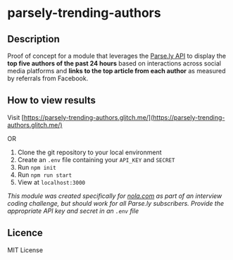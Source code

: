 # parsely-trending-authors

## Description
Proof of concept for a module that leverages the [Parse.ly API](https://www.parse.ly/help/api) to display the **top five authors of the past 24 hours** based on interactions across social media platforms and **links to the top article from each author** as measured by referrals from Facebook.

## How to view results
Visit [https://parsely-trending-authors.glitch.me/](https://parsely-trending-authors.glitch.me/)

OR

1. Clone the git repository to your local environment
2. Create an `.env` file containing your `API_KEY` and `SECRET`
3. Run `npm init`
4. Run `npm run start`
5. View at `localhost:3000`

*This module was created specifically for [nola.com](https://www.nola.com/) as part of an interview coding challenge, but should work for all Parse.ly subscribers. Provide the appropriate API key and secret in an `.env` file*

## Licence 
MIT License
